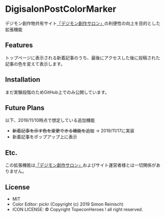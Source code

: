 # DigisalonPostColorMarker
デジモン創作物共有サイト[「デジモン創作サロン」](https://www.digimonsalon.com/)の利便性の向上を目的とした拡張機能

## Features
トップページに表示される新着記事のうち、最後にアクセスした後に投稿された記事の色を変えて表示します。

## Installation
まだ実験段階のためGitHub上でのみ公開しています。

## Future Plans
以下、2019/11/10時点で想定している追加機能
* ~~新着記事を示す色を変更できる機能を追加~~ → 2019/11/17に実装
* 新着記事をポップアップ上に表示

## Etc.
この拡張機能は[「デジモン創作サロン」](https://www.digimonsalon.com/)およびサイト運営者様とは一切関係がありません。

## License
* MIT 
* Color Editor: pickr (Copyright (c) 2019 Simon Reinisch)
* ICON LICENSE: © Copyright TopeconHeroes ! all right reserved.
